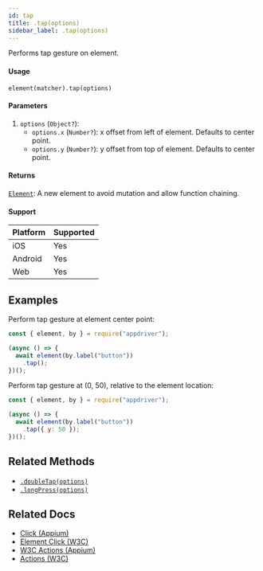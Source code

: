 ```yaml
---
id: tap
title: .tap(options)
sidebar_label: .tap(options)
---
```


Performs tap gesture on element.

#### Usage

```text
element(matcher).tap(options)
```

#### Parameters

1. `options` (`Object?`):
    - `options.x` (`Number?`): x offset from left of element. Defaults to center point.
    - `options.y` (`Number?`): y offset from top of element. Defaults to center point.

#### Returns

[`Element`](../element.md): A new element to avoid mutation and allow function chaining.

#### Support

| Platform | Supported |
| -------- | --------- |
| iOS      | Yes       |
| Android  | Yes       |
| Web      | Yes       |

## Examples

Perform tap gesture at element center point:

```javascript
const { element, by } = require("appdriver");

(async () => {
  await element(by.label("button"))
    .tap();
})();
```

Perform tap gesture at (0, 50), relative to the element location:

```javascript
const { element, by } = require("appdriver");

(async () => {
  await element(by.label("button"))
    .tap({ y: 50 });
})();
```

## Related Methods

- [`.doubleTap(options)`](./doubleTap.md)
- [`.longPress(options)`](./longPress.md)

## Related Docs

- [Click (Appium)](http://appium.io/docs/en/commands/element/actions/click/)
- [Element Click (W3C)](https://www.w3.org/TR/webdriver/#element-click)
- [W3C Actions (Appium)](http://appium.io/docs/en/commands/interactions/actions/)
- [Actions (W3C)](https://www.w3.org/TR/webdriver/#actions)